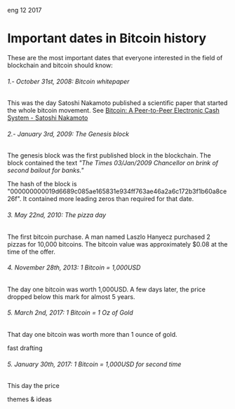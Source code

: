 <permalink>eng</permalink>
<month>12</month>
<year>2017</year>

# Important dates in Bitcoin history

These are the most important dates that everyone interested in the field of blockchain and bitcoin should know:

###### 1.- October 31st, 2008: Bitcoin whitepaper

This was the day Satoshi Nakamoto published a scientific paper that started the whole bitcoin movement. See [Bitcoin: A Peer-to-Peer Electronic Cash System - Satoshi Nakamoto](http://https://bitcoin.org/bitcoin.pdf)

###### 2.- January 3rd, 2009: The Genesis block

The genesis block was the first published block in the blockchain. The block contained the text *"The Times 03/Jan/2009 Chancellor on brink of second bailout for banks."*

The hash of the block is "000000000019d6689c085ae165831e934ff763ae46a2a6c172b3f1b60a8ce26f". It contained more leading zeros than required for that date.

###### 3. May 22nd, 2010: The pizza day

The first bitcoin purchase. A man named Laszlo Hanyecz purchased 2 pizzas for 10,000 bitcoins. The bitcoin value was approximately $0.08 at the time of the offer.

###### 4. November 28th, 2013: 1 Bitcoin = 1,000USD

The day one bitcoin was worth 1,000USD. A few days later, the price dropped below this mark for almost 5 years.

###### 5. March 2nd, 2017: 1 Bitcoin = 1 Oz of Gold

That day one bitcoin was worth more than 1 ounce of gold.

<hidden>
fast drafting

###### 5. January 30th, 2017: 1 Bitcoin = 1,000USD for second time

This day the price 


</hidden>

<hidden>themes & ideas</hidden>